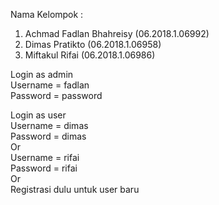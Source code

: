 Nama Kelompok :
1. Achmad Fadlan Bhahreisy (06.2018.1.06992)
2. Dimas Pratikto (06.2018.1.06958)
3. Miftakul Rifai (06.2018.1.06986)

Login as admin <br />
Username = fadlan<br />
Password = password<br />

Login as user<br />
Username = dimas<br />
Password = dimas<br />
Or<br />
Username = rifai<br />
Password = rifai<br />
Or<br />
Registrasi dulu untuk user baru
